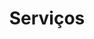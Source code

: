 ---
title: "Serviços"
description : "this is a meta description"

homepage_enable: true
homepage_title: "Que Serviços Fornecemos"
homepage_button_enable : true

#TODO check for the necessary info
draft: false
---